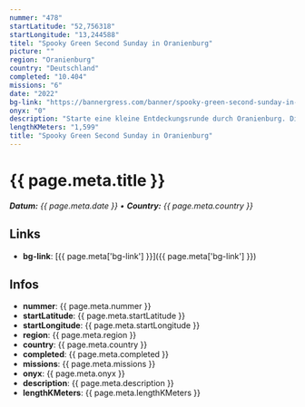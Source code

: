 ```yaml
---
nummer: "478"
startLatitude: "52,756318"
startLongitude: "13,244588"
titel: "Spooky Green Second Sunday in Oranienburg"
picture: ""
region: "Oranienburg"
country: "Deutschland"
completed: "10.404"
missions: "6"
date: "2022"
bg-link: "https://bannergress.com/banner/spooky-green-second-sunday-in-oranienburg-9faa"
onyx: "0"
description: "Starte eine kleine Entdeckungsrunde durch Oranienburg. Die Runde startet und endet in der Bernauer Straße."
lengthKMeters: "1,599"
title: "Spooky Green Second Sunday in Oranienburg"
---
```


# {{ page.meta.title }}
_**Datum:** {{ page.meta.date }} • **Country:** {{ page.meta.country }}_

## Links
- **bg-link**: [{{ page.meta['bg-link'] }}]({{ page.meta['bg-link'] }})

## Infos
- **nummer**: {{ page.meta.nummer }}
- **startLatitude**: {{ page.meta.startLatitude }}
- **startLongitude**: {{ page.meta.startLongitude }}
- **region**: {{ page.meta.region }}
- **country**: {{ page.meta.country }}
- **completed**: {{ page.meta.completed }}
- **missions**: {{ page.meta.missions }}
- **onyx**: {{ page.meta.onyx }}
- **description**: {{ page.meta.description }}
- **lengthKMeters**: {{ page.meta.lengthKMeters }}

